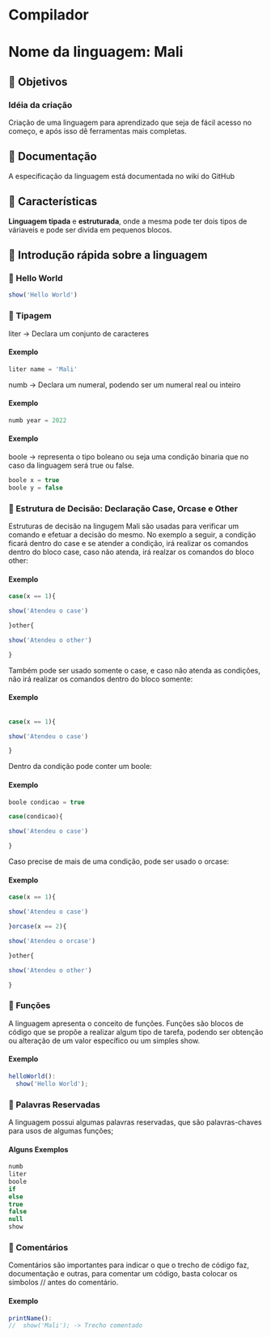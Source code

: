 # Compilador
#  Nome da linguagem: Mali

##  :dart: Objetivos

### Idéia da criação
Criação de uma linguagem para aprendizado que seja de fácil acesso no começo, e após isso dê ferramentas mais completas.

## :page_with_curl: Documentação

A especificação da linguagem está documentada no wiki do GitHub

## :key: Características

**Linguagem tipada** e **estruturada**, onde a mesma pode ter dois tipos de váriaveis e pode ser divida em pequenos blocos.

## :triangular_flag_on_post: Introdução rápida sobre a linguagem

### :pushpin: Hello World

```js
show('Hello World')
```

### :pushpin: Tipagem

liter -> Declara um conjunto de caracteres

#### Exemplo
```js
liter name = 'Mali'
```
numb -> Declara um numeral, podendo ser um numeral real ou inteiro

#### Exemplo
```js
numb year = 2022
```

#### Exemplo

boole -> representa o tipo boleano ou seja uma condição binaria que no caso da linguagem será true ou false.

```js
boole x = true
boole y = false
```
### :pushpin: Estrutura de Decisão: Declaração Case, Orcase e Other

Estruturas de decisão na lingugem Mali são usadas para verificar um comando e efetuar a decisão do mesmo. 
No exemplo a seguir, a condição ficará dentro do case e se atender a condição, irá realizar os comandos dentro do bloco case, caso não atenda, irá realzar os comandos do bloco other:

#### Exemplo

```js
case(x == 1){

show('Atendeu o case')

}other{

show('Atendeu o other')

}
```

Também pode ser usado somente o case, e caso não atenda as condições, não irá realizar os comandos dentro do bloco somente:

#### Exemplo

```js

case(x == 1){

show('Atendeu o case')

}
```

Dentro da condição pode conter um boole:

#### Exemplo

```js
boole condicao = true

case(condicao){

show('Atendeu o case')

}
```

Caso precise de mais de uma condição, pode ser usado o orcase:

#### Exemplo

```js
case(x == 1){

show('Atendeu o case')

}orcase(x == 2){

show('Atendeu o orcase')

}other{

show('Atendeu o other')

}
```

### :pushpin: Funções

A linguagem apresenta o conceito de funções. Funções são blocos de código que se propõe a realizar algum tipo de tarefa, podendo ser obtenção ou alteração de um valor específico ou um simples show.

#### Exemplo
```js
helloWorld():
  show('Hello World');
```
### :pushpin: Palavras Reservadas
A linguagem possui algumas palavras reservadas, que são palavras-chaves para usos de algumas funções;

#### Alguns Exemplos
```js
numb
liter
boole
if
else
true
false
null
show
```

### :pushpin: Comentários
Comentários são importantes para indicar o que o trecho de código faz, documentação e outras, para comentar um código, basta colocar os simbolos // antes do comentário.

#### Exemplo
```js
printName():
//  show('Mali'); -> Trecho comentado
```

